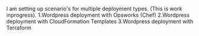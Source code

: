 I am setting up scenario's for multiple deployment types.
(This is work inprogress). 
    1.Wordpress deployment with Opsworks (Chef) 
    2.Wordpress deployment with CloudFormation Templates 
    3.Wordpress deployment with Terraform 